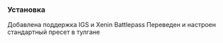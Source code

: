 ### Установка
Добавлена поддержка IGS и Xenin Battlepass
Переведен и настроен стандартный пресет в тулгане
